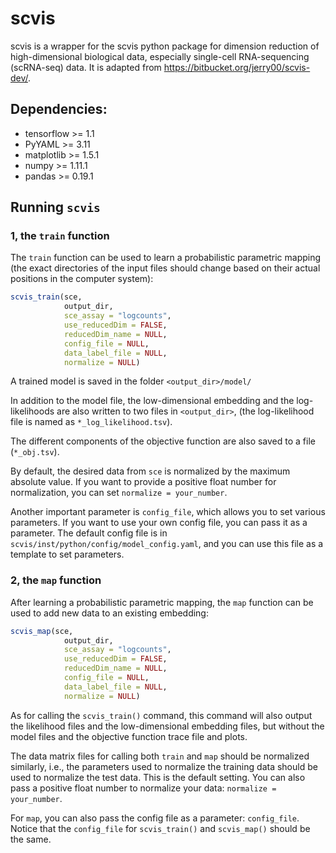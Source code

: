 # scvis

scvis is a wrapper for the scvis python package for dimension reduction of high-dimensional biological data, especially single-cell RNA-sequencing (scRNA-seq) data. It is adapted from https://bitbucket.org/jerry00/scvis-dev/.


## Dependencies:

  * tensorflow >= 1.1
  * PyYAML >= 3.11
  * matplotlib >= 1.5.1
  * numpy >= 1.11.1
  * pandas >= 0.19.1


## Running `scvis`

### 1, the `train` function

The `train` function can be used to learn a probabilistic parametric mapping (the exact directories of the input files should change based on their actual positions in the computer system):

```R
scvis_train(sce,
			output_dir,
			sce_assay = "logcounts",
			use_reducedDim = FALSE,
			reducedDim_name = NULL,
			config_file = NULL,
			data_label_file = NULL,
			normalize = NULL)
```

A trained model is saved in the folder `<output_dir>/model/`

In addition to the model file, the low-dimensional embedding and the log-likelihoods are also written to two files in `<output_dir>`,
(the log-likelihood file is named as `*_log_likelihood.tsv`).

The different components of the objective function are also saved to a file (`*_obj.tsv`).

By default, the desired data from `sce` is normalized by the maximum absolute value. If you want to provide a positive float number for normalization, you can set `normalize = your_number`.

Another important parameter is `config_file`, which allows you to set various parameters. If you want to use your own config file, you can pass it as a parameter. The default config file is in `scvis/inst/python/config/model_config.yaml`,  and you can use this file as a template to set parameters.  


### 2, the `map` function
After learning a probabilistic parametric mapping, the `map` function can be used to add new data to an existing embedding:

```R
scvis_map(sce,
			output_dir,
			sce_assay = "logcounts",
			use_reducedDim = FALSE,
			reducedDim_name = NULL,
			config_file = NULL,
			data_label_file = NULL,
			normalize = NULL)
```

As for calling the `scvis_train()` command, this command will also output the likelihood files and the low-dimensional embedding files, but without the model files and the objective function trace file and plots.

The data matrix files for calling both `train` and `map` should be normalized similarly, i.e., the parameters used to normalize the training data should be used to normalize the test data. This is the default setting. You can also pass a positive float number to normalize your data: `normalize = your_number`. 

For `map`, you can also pass the config file as a parameter: `config_file`. Notice that the `config_file` for `scvis_train()` and `scvis_map()` should be the same. 
